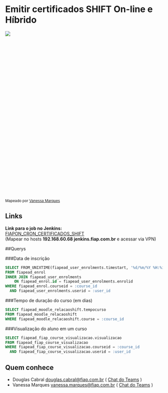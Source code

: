 # Emitir certificados SHIFT On-line e Híbrido

<div style="height: 520px; overflow-x:scroll;">
    <img src="../emitir-certificados-shift-online-e-hibrido.svg" style="max-width: initial;">
</div>

<sup> Mapeado por <a href="https://teams.microsoft.com/l/chat/0/?users=vanessa.marques@fiap.com.br"> Vanessa Marques </a> </sup>

## Links
**Link para o job no Jenkins:**<br />
[FIAPON_CRON_CERTIFICADOS_SHIFT](http://jenkins.fiap.com.br/job/FIAPON/job/CRON/job/CERTIFICADOS/job/FIAPON_CRON_CERTIFICADOS_SHIFT/)
<br />(Mapear no hosts **192.168.60.68 jenkins.fiap.com.br** e acessar via VPN)

##Querys

###Data de inscrição
```sql
SELECT FROM_UNIXTIME(fiapead_user_enrolments.timestart, '%d/%m/%Y %H:%i') AS 'Data de inscrição'
FROM fiapead_enrol
INNER JOIN fiapead_user_enrolments
    ON fiapead_enrol.id = fiapead_user_enrolments.enrolid
WHERE fiapead_enrol.courseid = :course_id
  AND fiapead_user_enrolments.userid = :user_id
```

###Tempo de duração do curso (em dias)
```sql
SELECT fiapead_moodle_relacaoshift.tempocurso
FROM fiapead_moodle_relacaoshift
WHERE fiapead_moodle_relacaoshift.course = :course_id
```

###Visualização do aluno em um curso
```sql
SELECT fiapead_fiap_course_visualizacao.visualizacao
FROM fiapead_fiap_course_visualizacao
WHERE fiapead_fiap_course_visualizacao.courseid = :course_id
  AND fiapead_fiap_course_visualizacao.userid = :user_id
```

## Quem conhece

- Douglas Cabral <douglas.cabral@fiap.com.br>
  ( [Chat do Teams](https://teams.microsoft.com/l/chat/0/?users=douglas.cabral@fiap.com.br) )
- Vanessa Marques <vanessa.marques@fiap.com.br>
  ( [Chat do Teams](https://teams.microsoft.com/l/chat/0/?users=vanessa.marques@fiap.com.br) )